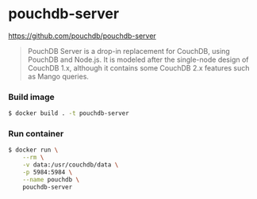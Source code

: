 # pouchdb-server

https://github.com/pouchdb/pouchdb-server

> PouchDB Server is a drop-in replacement for CouchDB, using PouchDB and Node.js. It is modeled after the single-node design of CouchDB 1.x, although it contains some CouchDB 2.x features such as Mango queries.

### Build image

```sh
$ docker build . -t pouchdb-server
```

### Run container

```sh
$ docker run \
    --rm \
    -v data:/usr/couchdb/data \
    -p 5984:5984 \
    --name pouchdb \
    pouchdb-server
```
